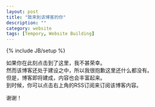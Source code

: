 ```yaml
---
layout: post
title: "致来到该博客的你"
description: ""
category: website
tags: [Tempory, Website Building]
---
```

{% include JB/setup %}

如果你在此刻点击到了这里，我不甚荣幸。    
然而该博客还处于建设之中，所以我很抱歉这里还什么都没有。    
但是，博客即将建成，内容也会丰富起来。    
到时候，你可以点击右上角的RSS订阅来订阅该博客内容。

谢谢！
